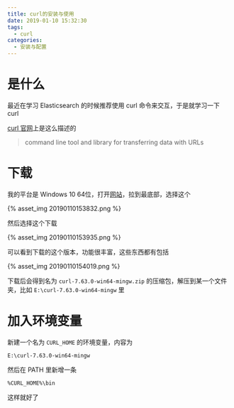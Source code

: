 ```yaml
---
title: curl的安装与使用
date: 2019-01-10 15:32:30
tags:
  - curl
categories:
  - 安装与配置
---
```


# 是什么

最近在学习 Elasticsearch 的时候推荐使用 curl 命令来交互，于是就学习一下 curl

[curl 官网](https://curl.haxx.se/)上是这么描述的

> command line tool and library for transferring data with URLs

<!-- more -->

# 下载

我的平台是 Windows 10 64位，打开[网站](https://curl.haxx.se/download.html)，拉到最底部，选择这个

{% asset_img 20190110153832.png %}

然后选择这个下载

{% asset_img 20190110153935.png %}

可以看到下载的这个版本，功能很丰富，这些东西都有包括

{% asset_img 20190110154019.png %}

下载后会得到名为 `curl-7.63.0-win64-mingw.zip` 的压缩包，解压到某一个文件夹，比如 `E:\curl-7.63.0-win64-mingw` 里

# 加入环境变量

新建一个名为 `CURL_HOME` 的环境变量，内容为

```
E:\curl-7.63.0-win64-mingw
```

然后在 PATH 里新增一条

```
%CURL_HOME%\bin
```

这样就好了
